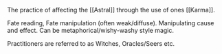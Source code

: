 The practice of affecting the [[Astral]] through the use of ones [[Karma]].

Fate reading, Fate manipulation (often weak/diffuse). Manipulating cause and effect. Can be metaphorical/wishy-washy style magic.

Practitioners are referred to as Witches, Oracles/Seers etc.